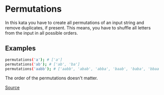 # Permutations

In this kata you have to create all permutations of an input string and
remove duplicates, if present. This means, you have to shuffle all
letters from the input in all possible orders.

## Examples

```bash
permutations('a'); # ['a']
permutations('ab'); # ['ab', 'ba']
permutations('aabb'); # ['aabb', 'abab', 'abba', 'baab', 'baba', 'bbaa']
```

The order of the permutations doesn't matter.

[Source](https://www.codewars.com/kata/5254ca2719453dcc0b00027d/train/python)